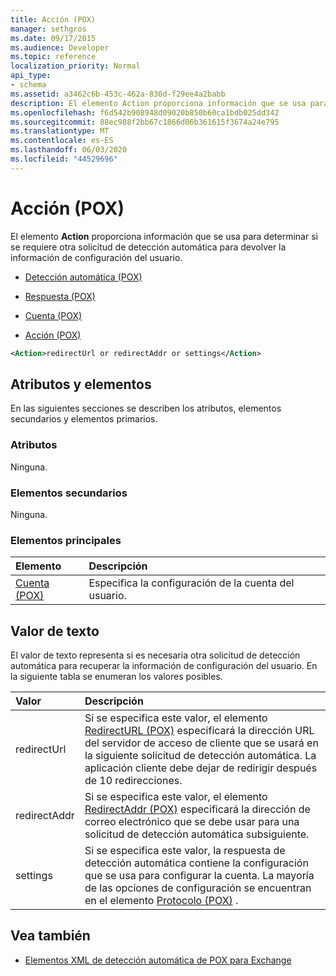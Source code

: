 ```yaml
---
title: Acción (POX)
manager: sethgros
ms.date: 09/17/2015
ms.audience: Developer
ms.topic: reference
localization_priority: Normal
api_type:
- schema
ms.assetid: a3462c6b-453c-462a-830d-f29ee4a2babb
description: El elemento Action proporciona información que se usa para determinar si se requiere otra solicitud de detección automática para devolver la información de configuración del usuario.
ms.openlocfilehash: f6d542b908948d09020b850b60ca1bdb025dd342
ms.sourcegitcommit: 88ec988f2bb67c1866d06b361615f3674a24e795
ms.translationtype: MT
ms.contentlocale: es-ES
ms.lasthandoff: 06/03/2020
ms.locfileid: "44529696"
---
```

# <a name="action-pox"></a>Acción (POX)

El elemento **Action** proporciona información que se usa para determinar si se requiere otra solicitud de detección automática para devolver la información de configuración del usuario. 
  
- [Detección automática (POX)](autodiscover-pox.md)
  
- [Respuesta (POX)](response-pox.md)
  
- [Cuenta (POX)](account-pox.md)
  
- [Acción (POX)](action-pox.md)
  
```xml
<Action>redirectUrl or redirectAddr or settings</Action>
```

## <a name="attributes-and-elements"></a>Atributos y elementos

En las siguientes secciones se describen los atributos, elementos secundarios y elementos primarios.
  
### <a name="attributes"></a>Atributos

Ninguna.
  
### <a name="child-elements"></a>Elementos secundarios

Ninguna.
  
### <a name="parent-elements"></a>Elementos principales

|**Elemento**|**Descripción**|
|:-----|:-----|
|[Cuenta (POX)](account-pox.md) <br/> |Especifica la configuración de la cuenta del usuario.  <br/> |
   
## <a name="text-value"></a>Valor de texto

El valor de texto representa si es necesaria otra solicitud de detección automática para recuperar la información de configuración del usuario. En la siguiente tabla se enumeran los valores posibles.
  
|**Valor**|**Descripción**|
|:-----|:-----|
|redirectUrl  <br/> |Si se especifica este valor, el elemento [RedirectURL (POX)](redirecturl-pox.md) especificará la dirección URL del servidor de acceso de cliente que se usará en la siguiente solicitud de detección automática. La aplicación cliente debe dejar de redirigir después de 10 redirecciones.  <br/> |
|redirectAddr  <br/> |Si se especifica este valor, el elemento [RedirectAddr (POX)](redirectaddr-pox.md) especificará la dirección de correo electrónico que se debe usar para una solicitud de detección automática subsiguiente.  <br/> |
|settings  <br/> |Si se especifica este valor, la respuesta de detección automática contiene la configuración que se usa para configurar la cuenta. La mayoría de las opciones de configuración se encuentran en el elemento [Protocolo (POX)](protocol-pox.md) .  <br/> |
   
## <a name="see-also"></a>Vea también

- [Elementos XML de detección automática de POX para Exchange](pox-autodiscover-xml-elements-for-exchange.md)

